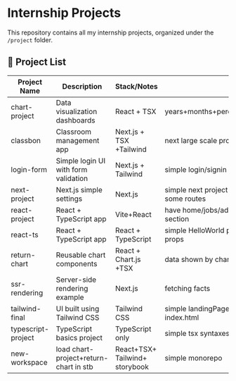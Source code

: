 # Internship Projects

This repository contains all my internship projects, organized under the `/project` folder.

## 📁 Project List

| Project Name        | Description                              | Stack/Notes                   |                                     |
|-------------------- |----------------------------------------- |-------------------------------|-------------------------------------|
| chart-project       | Data visualization dashboards            | React + TSX                   | years+months+percentage             |  
| classbon            | Classroom management app                 | Next.js + TSX +Tailwind       | next large scale project            |
| login-form          | Simple login UI with form validation     | Next.js + Tailwind            | simple login/signin page            |
| next-project        | Next.js simple settings                  | Next.js                       | simple next project with some routes|
| react-project       | React + TypeScript app                   | Vite+React                    | have home/jobs/addjobs section      | 
| react-ts            | React + TypeScript app                   | React + TypeScript            | simple HelloWorld passinf props     | 
| return-chart        | Reusable chart components                | React + Chart.js +TSX         | data shown by chart                 |
| ssr-rendering       | Server-side rendering example            | Next.js                       | fetching facts                      |
| tailwind-final      | UI built using Tailwind CSS              | Tailwind CSS                  |simple landingPage/design index.html | 
| typescript-project  | TypeScript basics project                | TypeScript only               | simple tsx syntaxes                 |
|new-workspace        | load chart-project+return-chart in stb   | React+TSX+ Tailwind+ storybook|simple monorepo                      | 


